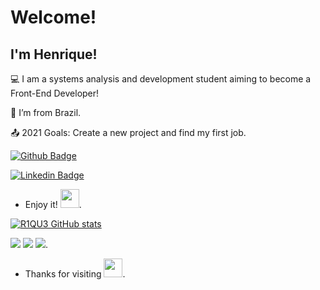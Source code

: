 
# Welcome!

 

## I'm Henrique! 



:computer: I am a systems analysis and development student aiming to become a Front-End Developer!

:house_with_garden: I’m from Brazil.

:outbox_tray: 2021 Goals: Create a new project and find my first job.


[![Github Badge](https://img.shields.io/badge/-Github-000?style=flat-square&logo=Github&logoColor=white&link=https://github.com/R1QU3)](https://github.com/R1QU3)

[![Linkedin Badge](https://img.shields.io/badge/-LinkedIn-blue?style=flat-square&logo=Linkedin&logoColor=white&link=https://www.linkedin.com/in/jos%C3%A9-henrique-87819420b/)](https://www.linkedin.com/in/jos%C3%A9-henrique-87819420b/)

- Enjoy it! <img src="https://github.com/TheDudeThatCode/TheDudeThatCode/blob/master/Assets/coin.gif" width="30">.


[![R1QU3 GitHub stats](https://github-readme-stats.vercel.app/api?username=R1QU3)](https://github.com/R1QU3/github-readme-stats)

<code><img src="https://img.shields.io/badge/HTML5-E34F26?style=for-the-badge&logo=html5&logoColor=white"></code> <code><img src="https://img.shields.io/badge/CSS3-1572B6?style=for-the-badge&logo=css3&logoColor=white"></code> <code><img src="https://img.shields.io/badge/JavaScript-F7DF1E?style=for-the-badge&logo=javascript&logoColor=black"></code>.

- Thanks for visiting <img src=https://github.com/TheDudeThatCode/TheDudeThatCode/blob/master/Assets/powerup.gif width="30">.

